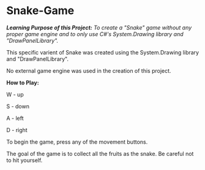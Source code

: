 # Snake-Game
<b><i>Learning Purpose of this Project:</b> To create a "Snake" game without any proper game engine and to only use C#'s System.Drawing library and "DrawPanelLibrary".</i>

This specific varient of Snake was created using the System.Drawing library and "DrawPanelLibrary".

No external game engine was used in the creation of this project.

**How to Play:**

W - up

S - down

A - left

D - right

To begin the game, press any of the movement buttons.

The goal of the game is to collect all the fruits as the snake. Be careful not to hit yourself.
